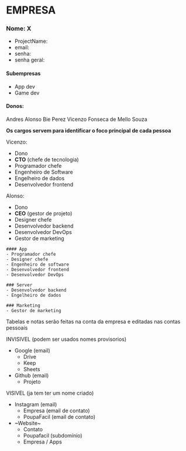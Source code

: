 # EMPRESA

### Nome: X
* ProjectName:
* email:
* senha:
* senha geral:

#### Subempresas
- App dev
- Game dev

#### Donos:
Andres Alonso Bie Perez
Vicenzo Fonseca de Mello Souza

**Os cargos servem para identificar o foco principal de cada pessoa**

Vicenzo: 
- Dono
- **CTO** (chefe de tecnologia)
- Programador chefe
- Engenheiro de Software
- Engelheiro de dados
- Desenvolvedor frontend

Alonso:
- Dono
- **CEO** (gestor de projeto)
- Designer chefe
- Desenvolvedor backend
- Desenvolvedor DevOps
- Gestor de marketing
```
#### App
- Programador chefe
- Designer chefe
- Engenheiro de software
- Desenvolvedor frontend
- Desenvolvedor DevOps

### Server
- Desenvolvedor backend
- Engelheiro de dados

### Marketing
- Gestor de marketing
```
Tabelas e notas serão feitas na conta da empresa e editadas nas contas pessoais

INVISIVEL (podem ser usados nomes provisorios)
* Google (email)
    - Drive
    - Keep
    - Sheets
* Github (email)
    - Projeto

VISIVEL (ja tem ter um nome criado)
* Instagram (email)
    - Empresa (email de contato)
    - PoupaFacil (email de contato)
* ~Website~
    - Contato
    - Poupafacil (subdomínio)
    - Empresa / Apps

